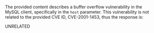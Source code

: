 The provided content describes a buffer overflow vulnerability in the MySQL client, specifically in the `host` parameter. This vulnerability is not related to the provided CVE ID, CVE-2001-1453, thus the response is:

UNRELATED